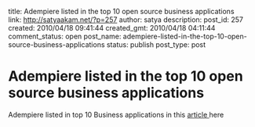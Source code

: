 title: Adempiere listed in the top 10 open source business applications  
link: http://satyaakam.net/?p=257
author: satya
description: 
post_id: 257
created: 2010/04/18 09:41:44
created_gmt: 2010/04/18 04:11:44
comment_status: open
post_name: adempiere-listed-in-the-top-10-open-source-business-applications
status: publish
post_type: post

# Adempiere listed in the top 10 open source business applications  

Adempiere listed in top 10 Business applications in this [ article ](http://bit.ly/d6UdmQ) here
